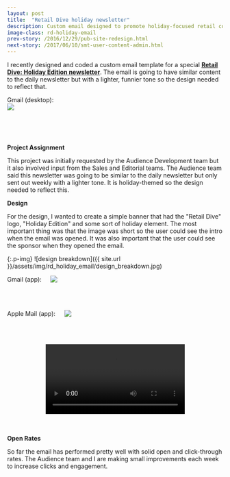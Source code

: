 ```yaml
---
layout: post
title:  "Retail Dive holiday newsletter"
description: Custom email designed to promote holiday-focused retail content
image-class: rd-holiday-email
prev-story: /2016/12/29/pub-site-redesign.html
next-story: /2017/06/10/smt-user-content-admin.html
---
```


I recently designed and coded a custom email template for a special **[Retail Dive: Holiday Edition newsletter](http://link.retaildive.com/view/557740847cfe31366b8b49ae69lmm.hen/d22a6b15)**. The email is going to have similar content to the daily newsletter but with a lighter, funnier tone so the design needed to reflect that.

<div class="row">
	<span class="help-text">Gmail (desktop):</span>
	<div class="columns">
		<img class="p-img" src="{{ site.url }}/assets/img/rd_holiday_email/gmail_desktop.jpg" style="margin:0 0 4rem 0;">
	</div>
</div>

**Project Assignment**

This project was initially requested by the Audience Development team but it also involved input from the Sales and Editorial teams. The Audience team said this newsletter was going to be similar to the daily newsletter but only sent out weekly with a lighter tone. It is holiday-themed so the design needed to reflect this. 

**Design**

For the design, I wanted to create a simple banner that had the "Retail Dive" logo, "Holiday Edition" and some sort of holiday element. The most important thing was that the image was short so the user could see the intro when the email was opened. It was also important that the user could see the sponsor when they opened the email. 

{:.p-img}
![design breakdown]({{ site.url }}/assets/img/rd_holiday_email/design_breakdown.jpg)

<div class="row">
	<div class="medium-6 columns">
		<span class="help-text">Gmail (app):</span>
		<img class="p-img" src="{{ site.url }}/assets/img/rd_holiday_email/gmail_app.jpg" style="margin:0 0 4rem 0;">
	</div>
	<div class="medium-6 columns">
		<span class="help-text">Apple Mail (app):</span>
		<img class="p-img" src="{{ site.url }}/assets/img/rd_holiday_email/apple_mail_app.jpg" style="margin:0 0 4rem 0;">
	</div>
</div> 

<video width="325" controls autoplay loop style="display: block; margin:0 auto 3rem auto;">
  	<source src="{{ site.url }}/assets/img/rd_holiday_email/video.mp4" type="video/mp4">
	Your browser does not support the video tag.
</video>

**Open Rates**

So far the email has performed pretty well with solid open and click-through rates. The Audience team and I are making small improvements each week to increase clicks and engagement. 

